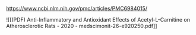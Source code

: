 
https://www.ncbi.nlm.nih.gov/pmc/articles/PMC6984015/

![[(PDF) Anti-Inflammatory and Antioxidant Effects of Acetyl-L-Carnitine on Atherosclerotic Rats - 2020 - medscimonit-26-e920250.pdf]]
